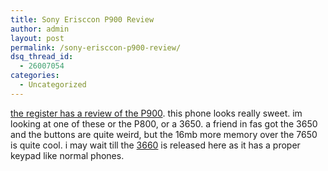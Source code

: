 ```yaml
---
title: Sony Erisccon P900 Review
author: admin
layout: post
permalink: /sony-erisccon-p900-review/
dsq_thread_id:
  - 26007054
categories:
  - Uncategorized
---
```

[the register has a review of the P900][1]. this phone looks really sweet. im looking at one of these or the P800, or a 3650. a friend in fas got the 3650 and the buttons are quite weird, but the 16mb more memory over the 7650 is quite cool. i may wait till the [3660][2] is released here as it has a proper keypad like normal phones.

 [1]: http://www.theregister.co.uk/content/68/34308.html
 [2]: http://www.nokia.com/phones/3660